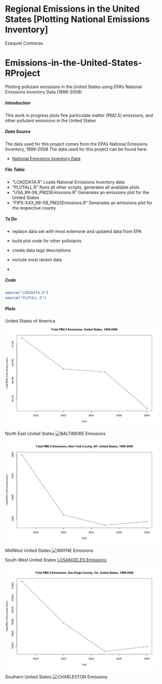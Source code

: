 Regional Emissions in the United States \[Plotting National Emissions
Inventory\]
================
Ezequiel Contreras

# Emissions-in-the-United-States-RProject

Plotting pollutant emissions in the.United States using EPA’s National
Emissions Inventory Data (1999-2008)

##### Introduction

This work in progress plots fine particulate matter (PM2.5) emissions,
and other pollutant emissions in the United States

##### Data Source

The data used for this project comes from the EPA’s National Emissions
Inventory, 1999-2008 The data used for this project can be found here:

  - [National Emissions Inventory Data]()

##### File Table

  - “LOADDATA.R” Loads National Emissions Inventory data
  - “PLOTALL.R” Runs all other scripts, generates all available plots  
  - “USA\_99-08\_PM25Emissions.R” Generates an emissions plot for the
    United States
  - “FIPS-XXX\_99-08\_PM25Emissions.R” Generates an emissions plot for
    the respective county

##### To Do

  - replace data set with most extensive and updated data from EPA

  - build plot code for other pollutants

  - create data tags descriptions

  - include most recent data

  - 
##### Code

``` r
source("LOADDATA.R")
source("PLOTALL.R")
```

##### Plots

United States of America ![USA Emissions](USA_99-08_PM25Emissions.png)

North East United States ![BALTIMORE
Emissions](FIPS-BALTIMORE_99-08_PM25Emissions.png)

![NEWYORK Emissions](FIPS-NEWYORK_99-08_PM25Emissions.png)

MidWest United States ![WAYNE
Emissions](FIPS-WAYNE_99-08_PM25Emissions.png)

South West United States [LOSANGELES
Emissions](FIPS-LOSANGELES_99-08_PM25Emissions.png)

![SANDIEGO Emissions](FIPS-SANDIEGO_99-08_PM25Emissions.png)

Southern United States ![CHARLESTON
Emissions](FIPS-CHARLESTON_99-08_PM25Emissions.png)
